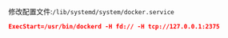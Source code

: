 修改配置文件:`/lib/systemd/system/docker.service`

```json
ExecStart=/usr/bin/dockerd -H fd:// -H tcp://127.0.0.1:2375
```
